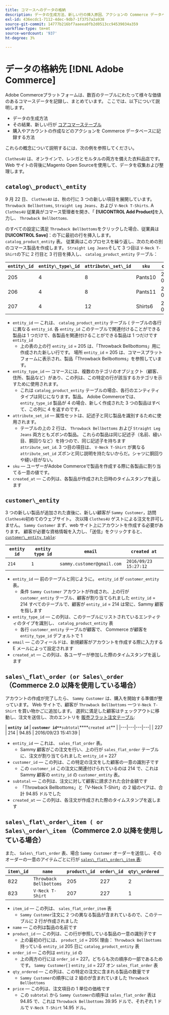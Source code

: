 ```yaml
---
title: コマースへのデータの格納
description: データの生成方法、新しい行の挿入原因、アクションの Commerce データベースへの記録方法について説明します。
exl-id: 436ecdc1-7112-4dec-9db7-1f3757a2a938
source-git-commit: 14777b216bf7aaeea0fb2d0513cc94539034a359
workflow-type: tm+mt
source-wordcount: '937'
ht-degree: 3%

---
```


# データの格納先 [!DNL Adobe Commerce]

Adobe Commerceプラットフォームは、数百のテーブルにわたって様々な価値のあるコマースデータを記録し、まとめています。 ここでは、以下について説明します。

* データの生成方法
* その結果、新しい行が [コアコマーステーブル](../data-warehouse-mgr/common-mage-tables.md)
* 購入やアカウントの作成などのアクションを Commerce データベースに記録する方法

これらの概念について説明するには、次の例を参照してください。

`Clothes4U` は、オンラインで、レンガとモルタルの両方を備えた衣料品店です。 Web サイトの背後にMagento Open Sourceを使用して、データを収集および整理します。

## `catalog\_product\_entity`

9 月 22 日、 `Clothes4U` は、秋の行に 3 つの新しい項目を展開しています。 `Throwback Bellbottoms`, `Straight Leg Jeans`、および `V-Neck T-Shirts`. A `Clothes4U` 従業員がコマース管理者を開き、「 **[!UICONTROL Add Product]**&#x200B;を入力し、 `Throwback Bellbottoms`.

のすべての設定に満足 `Throwback Bellbottoms`をクリックした場合、従業員は **[!UICONTROL Save]**：の下に最初の行を挿入します。 `catalog_product_entity` 表。 従業員はこのプロセスを繰り返し、次のための別のコマース製品を作成します。 `Straight Leg Jeans`そして 3 つ目は `V-Neck T-Shirt`の下に 2 行目と 3 行目を挿入し、 `catalog_product_entity` テーブル：

| **`entity\_id`** | **`entity\_type\_id`** | **`attribute\_set\_id`** | **`sku`** | **`created\_at`** |
|---|---|---|---|---|
| 205 | 4 | 8 | Pants10 | 2016/09/22 09:15:43 |
| 206 | 4 | 8 | Pants11 | 2016/09/22 09:18:17 |
| 207 | 4 | 12 | Shirts6 | 2016/09/22 09:24:02 |

* `entity_id`  — これは、 `catalog_product_entity` テーブル ( テーブルの各行に異なる `entity_id`. 各 `entity_id` このテーブルで関連付けることができる製品は 1 つだけで、各製品を関連付けることができる製品は 1 つだけです `entity_id`
   * 上の表の上の行 `entity_id` = 205 は、「Throwback Bellbottoms」用に作成された新しい行です。 場所 `entity_id` = 205 は、コマースプラットフォームに表示され、製品「Throwback Bellbottoms」を参照しています。
* `entity_type_id`  — コマースには、複数のカテゴリのオブジェクト（顧客、住所、製品など）があり、この列は、この特定の行が該当するカテゴリを示すために使用されます。
   * これは `catalog_product_entity` テーブルの場合、各行のエンティティタイプは同じになります。製品。 Adobe Commerceでは、 `entity_type_id` 製品が 4 の場合、新しく作成された 3 つの製品はすべて、この列に 4 を返すのです。
* `attribute_set_id`  — 属性セットは、記述子と同じ製品を識別するために使用されます。
   * テーブルの上の 2 行は、 `Throwback Bellbottoms` および `Straight Leg Jeans` 両方ともズボンの製品。 これらの製品は同じ記述子（名前、縫い目、胴回りなど）を持つので、同じ記述子を持ちます `attribute_set_id`. 3 つ目の項目は、 `V-Neck T-Shirt` が異なる `attribute_set_id` ズボンと同じ説明を持たないからだ。シャツに胴回りや縫い目がない。
* `sku`  — ユーザーがAdobe Commerceで製品を作成する際に各製品に割り当てる一意の値です。
* `created_at`  — この列は、各製品が作成された日時のタイムスタンプを返します

## `customer\_entity`

3 つの新しい製品が追加された直後に、新しい顧客が `Sammy Customer`，訪問 `Clothes4U`初めてのウェブサイト。 次以降 `Clothes4U` ゲストによる注文を許可しません。 `Sammy Customer` まず、web サイト上にアカウントを作成する必要があります。 顧客が必要な資格情報を入力し、「送信」をクリックすると、 [`customer\_entity table`](../data-warehouse-mgr/cust-ent-table.md):

| **`entity id`** | **`entity type id`** | **`email`** | **`created at`** |
|---|---|---|---|
| `214` | `1` | `sammy.customer@gmail.com` | `2016/09/23 15:27:12` |

* `entity_id`  — 前のテーブルと同じように。 `entity_id` が `customer_entity` 表。
   * 条件 `Sammy Customer` アカウントが作成され、上の行が `customer_entity` テーブル、顧客が割り当てられました `entity_id` = 214 すべてのテーブルで、顧客が `entity_id` = 214 は常に、Sammy 顧客を指します
* `entity_type_id`  — この列は、このテーブルにリストされているエンティティのタイプを識別し、 `catalog_product_entity` 表
   * 各行 `customer_entity` テーブルが顧客で、 Commerce が顧客を `entity_type_id` デフォルトで 1
* `email`  — このフィールドは、新規顧客がアカウントを作成する際に入力する E メールによって設定されます
* `created_at`  — この列は、各ユーザーが参加した際のタイムスタンプを返します

## `sales\_flat\_order (or Sales\_order` （Commerce 2.0 以降を使用している場合）

アカウントの作成が完了したら、 `Sammy Customer` は、購入を開始する準備が整っています。 Web サイトで、顧客が `Throwback Bellbottoms` 一つ `V-Neck T-Shirt` を買い物かごに追加します。 選択に満足した顧客はチェックアウトに移動し、注文を送信し、次のエントリを [販売フラット注文テーブル](../data-warehouse-mgr/sales-flat-order-table.md):

| **`entity id`** | **`customer id**`**`subtotal`****`created at`** |
|---|---|---|---|
| 227 | 214 | 94.85 | 2016/09/23 15:41:39 |

* `entity_id`  — これは、 `sales_flat_order` 表。
   * Sammy 顧客がこの注文を行い、上の行が `sales_flat_order` テーブルに、注文が割り当てられました `entity_id` = 227
* `customer_id`  — この列は、この特定の注文をした顧客の一意の識別子です
   * この `customer_id` この注文に関連付けられているのは 214 で、これは Sammy 顧客の `entity_id` の `customer_entity` 表。
* `subtotal`  — この列は、注文に対して顧客に請求された合計金額です
   * 「Throwback Bellbottoms」と「V-Neck T-Shirt」の 2 組のペアは、合計 94.85 ドルでした
* `created_at`  — この列は、各注文が作成された際のタイムスタンプを返します

## `sales\_flat\_order\_item ( or Sales\_order\_item` （Commerce 2.0 以降を使用している場合）

また、 `Sales\_flat\_order` 表、場合 `Sammy Customer` オーダーを送信し、そのオーダーの一意のアイテムごとに行が [`sales\_flat\_order\_item` 表](../data-warehouse-mgr/sales-flat-order-item-table.md):

| **`item\_id`** | **`name`** | **`product\_id`** | **`order\_id`** | **`qty\_ordered`** | **`price`** |
|---|---|---|---|---|---|
| 822 | `Throwback Bellbottoms` | 205 | 227 | 2 | 39.95 |
| 823 | `V-Neck T-Shirt` | 207 | 227 | 1 | 14.95 |

* `item_id`  — この列は、 `sales_flat_order_item` 表
   * `Sammy Customer`注文に 2 つの異なる製品が含まれているので、このテーブルに 2 行が作成されました
* `name`  — この列は製品の名前です
* `product_id`  — この列は、この行が参照している製品の一意の識別子です
   * 上の最初の行には、 `product_id` = 205( 理由： `Throwback Bellbottoms` 持っている `entity_id` 205 日に `catalog_product_entity` 表
* `order_id`  — この列は `entity_id` の
   * 上の両方の行には `order_id` = 227。どちらも次の順序の一部であるためです。 `Sammy Customer`( ) `entity_id` = 227 オン `sales_flat_order` 表
* `qty_ordered`  — この列は、この特定の注文に含まれる製品の数量です
   * `Sammy Customer`の順序には 2 組のが含まれていました `Throwback Bellbottoms`
* `price`  — この列は、注文項目の 1 単位の価格です
   * この `subtotal` から `Sammy Customer`の順序は `sales_flat_order` 表は 94.85 で、これは `Throwback Bellbottoms` 39.95 ドルで、それぞれ 1 ドルで `V-Neck T-Shirt` 14.95 ドル。
